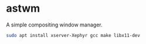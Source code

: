 # astwm
A simple compositing window manager.

```bash
sudo apt install xserver-Xephyr gcc make libx11-dev
```
